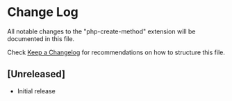 # Change Log
All notable changes to the "php-create-method" extension will be documented in this file.

Check [Keep a Changelog](http://keepachangelog.com/) for recommendations on how to structure this file.

## [Unreleased]
- Initial release